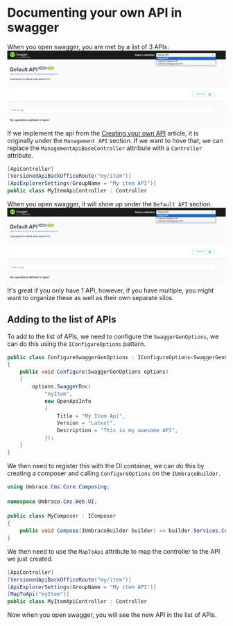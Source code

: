 ﻿# Documenting your own API in swagger
When you open swagger, you are met by a list of 3 APIs:
![Default list of apis](images/DefaultListOfAPi.png)
If we implement the api from the [Creating your own API](./create-your-own-api.md) article, it is originally under the `Management API` section. If we want to hove that, we can replace the `ManagementApiBaseController` attribute with a `Controller` attribute.
```csharp
[ApiController]
[VersionedApiBackOfficeRoute("my/item")]
[ApiExplorerSettings(GroupName = "My item API")]
public class MyItemApiController : Controller
```
When you open swagger, it will show up under the `Default API` section.
![Now it's under default API](images/DefaultListOfAPi.png)
It's great if you only have 1 API, however, if you have multiple, you might want to organize these as well as their own separate silos.

## Adding to the list of APIs
To add to the list of APIs, we need to configure the `SwaggerGenOptions`, we can do this using the `IConfigureOptions` pattern.

```csharp
public class ConfigureSwaggerGenOptions : IConfigureOptions<SwaggerGenOptions>
{
    public void Configure(SwaggerGenOptions options)
    {
        options.SwaggerDoc(
            "myItem",
            new OpenApiInfo
            {
                Title = "My Item Api",
                Version = "Latest",
                Description = "This is my awesome API",
            });
    }
}
```

We then need to register this with the DI container, we can do this by creating a composer and calling `ConfigureOptions` on the `IUmbracoBuilder`.

```csharp
using Umbraco.Cms.Core.Composing;

namespace Umbraco.Cms.Web.UI;

public class MyComposer : IComposer
{
    public void Compose(IUmbracoBuilder builder) => builder.Services.ConfigureOptions<ConfigureSwaggerGenOptions>();
}

```

We then need to use the `MapToApi` attribute to map the controller to the API we just created.

```csharp
[ApiController]
[VersionedApiBackOfficeRoute("my/item")]
[ApiExplorerSettings(GroupName = "My item API")]
[MapToApi("myItem")]
public class MyItemApiController : Controller
```

Now when you open swagger, you will see the new API in the list of APIs.
